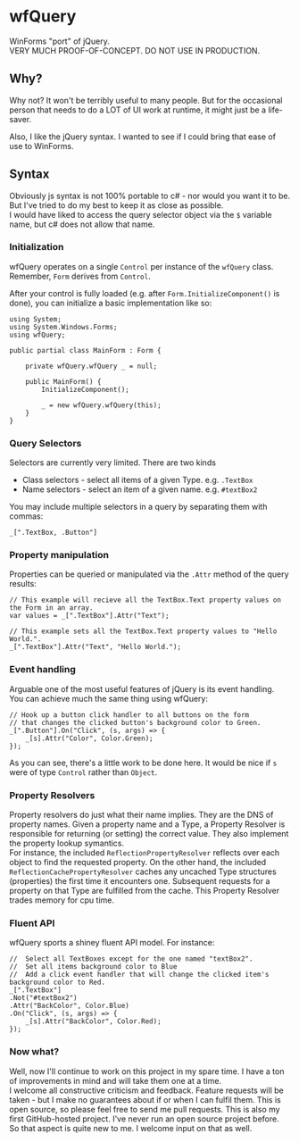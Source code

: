 # wfQuery
WinForms "port" of jQuery.  
VERY MUCH PROOF-OF-CONCEPT.  DO NOT USE IN PRODUCTION.  

## Why?
Why not?  It won't be terribly useful to many people.  But for the occasional person that needs to do a LOT of UI work at runtime, it might just be a life-saver.

Also, I like the jQuery syntax.  I wanted to see if I could bring that ease of use to WinForms.


## Syntax
Obviously js syntax is not 100% portable to c# - nor would you want it to be.  But I've tried to do my best to keep it as close as possible.  
I would have liked to access the query selector object via the `$` variable name, but c# does not allow that name.  

### Initialization
wfQuery operates on a single `Control` per instance of the `wfQuery` class.  Remember, `Form` derives from `Control`.  

After your control is fully loaded (e.g. after `Form.InitializeComponent()` is done), you can initialize a basic implementation like so:  

    using System;
    using System.Windows.Forms;
    using wfQuery;
    
    public partial class MainForm : Form {
      
        private wfQuery.wfQuery _ = null;
      
        public MainForm() {
        	InitializeComponent();
			
			_ = new wfQuery.wfQuery(this);
        }
    }
    

### Query Selectors
Selectors are currently very limited.  There are two kinds  
* Class selectors - select all items of a given Type.  e.g.  `.TextBox`
* Name selectors - select an item of a given name.  e.g. `#textBox2`

You may include multiple selectors in a query by separating them with commas:  
    
    _[".TextBox, .Button"]
    

### Property manipulation
Properties can be queried or manipulated via the `.Attr` method of the query results:  

	// This example will recieve all the TextBox.Text property values on the Form in an array.  
	var values = _[".TextBox"].Attr("Text");
	
	// This example sets all the TextBox.Text property values to "Hello World.".
	_[".TextBox"].Attr("Text", "Hello World.");
	
	
### Event handling
Arguable one of the most useful features of jQuery is its event handling.  
You can achieve much the same thing using wfQuery:  

	// Hook up a button click handler to all buttons on the form
	// that changes the clicked button's background color to Green.
	_[".Button"].On("Click", (s, args) => {
	    _[s].Attr("Color", Color.Green);
	});
	
As you can see, there's a little work to be done here.  It would be nice if `s` were of type `Control` rather than `Object`.
	
### Property Resolvers
Property resolvers do just what their name implies.  They are the DNS of property names.  Given a property name and a Type, a Property Resolver 
is responsible for returning (or setting) the correct value.  They also implement the property lookup symantics.  
For instance, the included `ReflectionPropertyResolver` reflects over each object to find the requested property.  On the other hand, 
the included `ReflectionCachePropertyResolver` caches any uncached Type structures (properties) the first time it encounters one.  Subsequent 
requests for a property on that Type are fulfilled from the cache.  This Property Resolver trades memory for cpu time.


### Fluent API
wfQuery sports a shiney fluent API model.  For instance:  

	//	Select all TextBoxes except for the one named "textBox2".
	//	Set all items background color to Blue
	//  Add a click event handler that will change the clicked item's background color to Red.
	_[".TextBox"]
	.Not("#textBox2")
	.Attr("BackColor", Color.Blue)
	.On("Click", (s, args) => {
		_[s].Attr("BackColor", Color.Red);
	});
	

### Now what?
Well, now I'll continue to work on this project in my spare time.  I have a ton of improvements in mind and will take them one at a time.  
I welcome all constructive criticism and feedback.  Feature requests will be taken - but I make no guarantees about if or when I can fulfil 
them.  This is open source, so please feel free to send me pull requests.  This is also my first GitHub-hosted project.  I've never run an 
open source project before.  So that aspect is quite new to me.  I welcome input on that as well.
